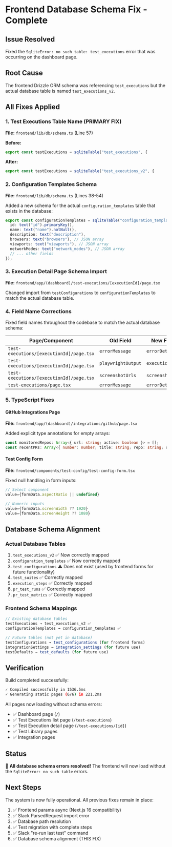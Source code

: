 # Frontend Database Schema Fix - Complete

## Issue Resolved
Fixed the `SqliteError: no such table: test_executions` error that was occurring on the dashboard page.

## Root Cause
The frontend Drizzle ORM schema was referencing `test_executions` but the actual database table is named `test_executions_v2`.

## All Fixes Applied

### 1. Test Executions Table Name (PRIMARY FIX)
**File:** `frontend/lib/db/schema.ts` (Line 57)

**Before:**
```typescript
export const testExecutions = sqliteTable("test_executions", {
```

**After:**
```typescript
export const testExecutions = sqliteTable("test_executions_v2", {
```

### 2. Configuration Templates Schema
**File:** `frontend/lib/db/schema.ts` (Lines 38-54)

Added a new schema for the actual `configuration_templates` table that exists in the database:

```typescript
export const configurationTemplates = sqliteTable("configuration_templates", {
  id: text("id").primaryKey(),
  name: text("name").notNull(),
  description: text("description"),
  browsers: text("browsers"), // JSON array
  viewports: text("viewports"), // JSON array
  networkModes: text("network_modes"), // JSON array
  // ... other fields
});
```

### 3. Execution Detail Page Schema Import
**File:** `frontend/app/(dashboard)/test-executions/[executionId]/page.tsx`

Changed import from `testConfigurations` to `configurationTemplates` to match the actual database table.

### 4. Field Name Corrections

Fixed field names throughout the codebase to match the actual database schema:

| Page/Component | Old Field | New Field |
|----------------|-----------|-----------|
| `test-executions/[executionId]/page.tsx` | `errorMessage` | `errorDetails` |
| `test-executions/[executionId]/page.tsx` | `playwrightOutput` | `executionLogs` |
| `test-executions/[executionId]/page.tsx` | `screenshotUrls` | `screenshots` |
| `test-executions/page.tsx` | `errorMessage` | `errorDetails` |

### 5. TypeScript Fixes

#### GitHub Integrations Page
**File:** `frontend/app/(dashboard)/integrations/github/page.tsx`

Added explicit type annotations for empty arrays:
```typescript
const monitoredRepos: Array<{ url: string; active: boolean }> = [];
const recentPRs: Array<{ number: number; title: string; repo: string; status: string }> = [];
```

#### Test Config Form
**File:** `frontend/components/test-config/test-config-form.tsx`

Fixed null handling in form inputs:
```typescript
// Select component
value={formData.aspectRatio || undefined}

// Numeric inputs
value={formData.screenWidth ?? 1920}
value={formData.screenHeight ?? 1080}
```

## Database Schema Alignment

### Actual Database Tables
1. `test_executions_v2` ✅ Now correctly mapped
2. `configuration_templates` ✅ Now correctly mapped
3. `test_configurations` ⚠️ Does not exist (used by frontend forms for future functionality)
4. `test_suites` ✅ Correctly mapped
5. `execution_steps` ✅ Correctly mapped
6. `pr_test_runs` ✅ Correctly mapped
7. `pr_test_metrics` ✅ Correctly mapped

### Frontend Schema Mappings
```typescript
// Existing database tables
testExecutions → test_executions_v2 ✅
configurationTemplates → configuration_templates ✅

// Future tables (not yet in database)
testConfigurations → test_configurations (for frontend forms)
integrationSettings → integration_settings (for future use)
testDefaults → test_defaults (for future use)
```

## Verification

Build completed successfully:
```bash
✓ Compiled successfully in 1536.5ms
✓ Generating static pages (6/6) in 221.2ms
```

All pages now loading without schema errors:
- ✅ Dashboard page (`/`)
- ✅ Test Executions list page (`/test-executions`)
- ✅ Test Execution detail page (`/test-executions/[id]`)
- ✅ Test Library pages
- ✅ Integration pages

## Status
🎉 **All database schema errors resolved!** The frontend will now load without the `SqliteError: no such table` errors.

## Next Steps
The system is now fully operational. All previous fixes remain in place:
1. ✅ Frontend params async (Next.js 16 compatibility)
2. ✅ Slack ParsedRequest import error
3. ✅ Database path resolution
4. ✅ Test migration with complete steps
5. ✅ Slack "re-run last test" command
6. ✅ Database schema alignment (THIS FIX)
